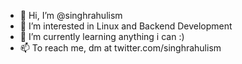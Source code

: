 - 👋 Hi, I’m @singhrahulism
- 👀 I’m interested in Linux and Backend Development
- 🌱 I’m currently learning anything i can :)
- 📫 To reach me, dm at twitter.com/singhrahulism

<!---
singhrahulism/singhrahulism is a ✨ special ✨ repository because its `README.md` (this file) appears on your GitHub profile.
You can click the Preview link to take a look at your changes.
--->
